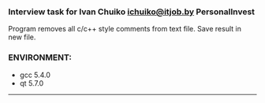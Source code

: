 ### Interview task for Ivan Chuiko <ichuiko@itjob.by> PersonalInvest

Program removes all c/c++ style comments from text file.
Save result in new file.

### ENVIRONMENT:
 - gcc 5.4.0
 - qt 5.7.0

---
